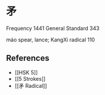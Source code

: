 # 矛
Frequency 1441
General Standard 343

máo
spear, lance; KangXi radical 110

## References
- [[HSK 5]]
- [[5 Strokes]]
- [[矛 Radical]]